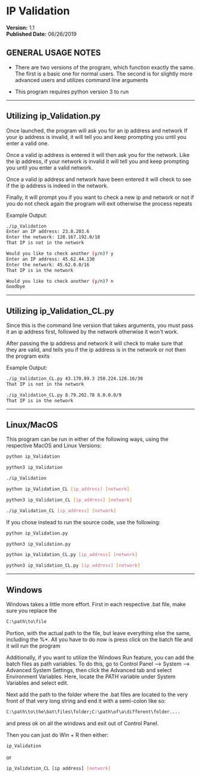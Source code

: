 # IP Validation
**Version:** 1.1 <br />
**Published Date:** 06/26/2019

GENERAL USAGE NOTES
--------------------

- There are two versions of the program, which function exactly the same. 
  The first is a basic one for normal users. The second is for slightly
  more advanced users and utilizes command line arguments

- This program requires python version 3 to run

--------------------------------------------------------------------------

Utilizing ip_Validation.py
----------------------------

Once launched, the program will ask you for an ip address and network
If your ip address is invalid, it will tell you and keep prompting you
until you enter a valid one.

Once a valid ip address is entered it will then ask you for the network.
Like the ip address, if your network is invalid it will tell you and keep
prompting you until you enter a valid network.

Once a valid ip address and network have been entered it will check to see
if the ip address is indeed in the network.

Finally, it will prompt you if you want to check a new ip and network or not
if you do not check again the program will exit otherwise the process 
repeats

Example Output:
```bash
./ip_Validation
Enter an IP address: 23.8.203.6
Enter the network: 128.167.192.0/18
That IP is not in the network

Would you like to check another (y/n)? y
Enter an IP address: 45.62.44.130
Enter the network: 45.62.0.0/16 
That IP is in the network

Would you like to check another (y/n)? n
Goodbye
```

---------------------------------------------------------------------------


Utilizing ip_Validation_CL.py
-----------------------------

Since this is the command line version that takes arguments, you must pass it 
an ip address first, followed by the network otherwise it won't work.

After passing the ip address and network it will check to make sure that they
are valid, and tells you if the ip address is in the network or not then the
program exits

Example Output:
```bash
./ip_Validation_CL.py 43.170.89.3 250.224.128.16/30
That IP is not in the network

./ip_Validation_CL.py 8.79.202.78 8.0.0.0/9
That IP is in the network
```

-----------------------------------------------------------------------------

Linux/MacOS
-----------

This program can be run in either of the following ways, using the respective
MacOS and Linux Versions:
```bash
python ip_Validation 
```
```bash
python3 ip_Validation
```
```bash
./ip_Validation
```
```bash
python ip_Validation_CL [ip_address] [network]
```
```bash
python3 ip_Validation_CL [ip_address] [network]
```
```bash
./ip_Validation_CL [ip_address] [network]
```
If you chose instead to run the source code, use the following:
```bash
python ip_Validation.py
```
```bash
python3 ip_Validation.py
```
```bash
python ip_Validation_CL.py [ip_address] [network]
```
```bash
python3 ip_Validation_CL.py [ip_address] [network]
```

--------------------------------------

Windows
----------------

Windows takes a little more effort. First in each respective .bat file, make
sure you replace the
```bash
C:\path\to\file
```
Portion, with the actual path to the file, but leave everything else the
same, including the %*. All you have to do now is press click on the batch file and it will
run the program 

Additionally, if you want to utilize the Windows Run feature, you can add 
the batch files as path variables. To do this, go to Control Panel --> 
System --> Advanced System Settings, then click the Advanced tab and select 
Environment Variables. Here, locate the PATH variable under System Variables 
and select edit.

Next add the path to the folder where the .bat files are located to the very
front of that very long string and end it with a semi-colon like so:
```bash
C:\path\to\the\bat\files\folder;C:\path\of\a\different\folder.... 
``` 
and press ok on all the windows and exit out of Control Panel.

Then you can just do Win + R then either:
```bash
ip_Validation 
```
or
```bash
ip_Validation_CL [ip address] [network]
```

